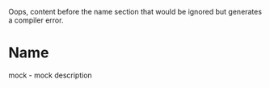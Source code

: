 Oops, content before the name section that would be ignored but generates a compiler error.

# Name

mock - mock description
